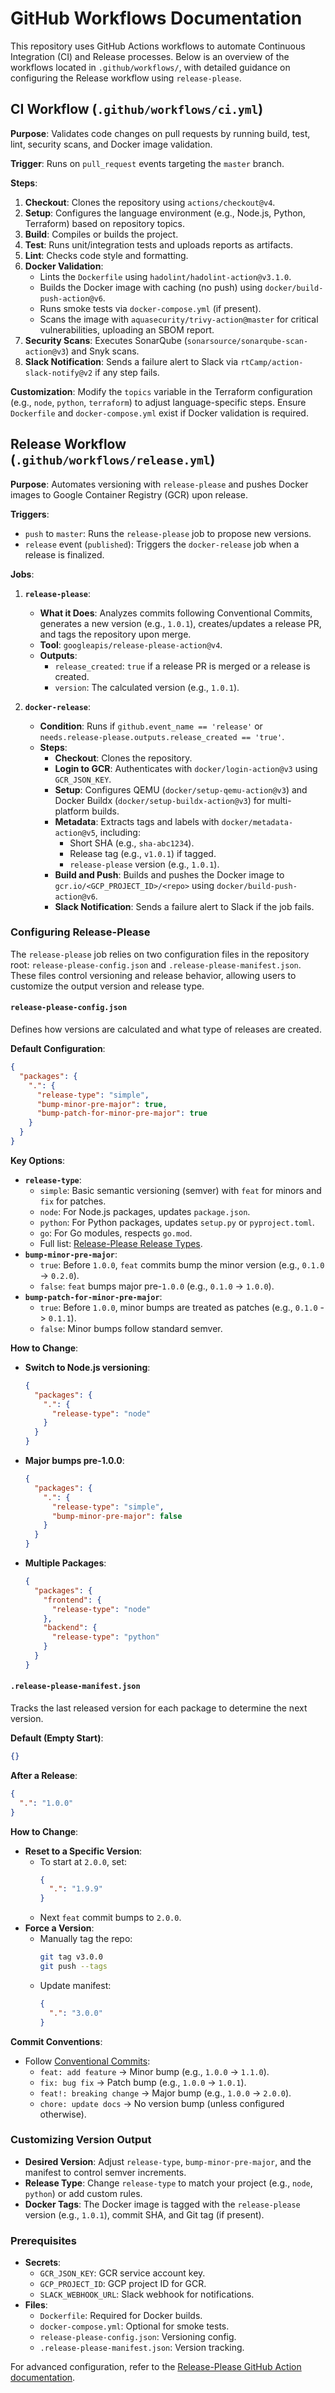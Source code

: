 # GitHub Workflows Documentation

This repository uses GitHub Actions workflows to automate Continuous Integration (CI) and Release processes. Below is an overview of the workflows located in `.github/workflows/`, with detailed guidance on configuring the Release workflow using `release-please`.

## CI Workflow (`.github/workflows/ci.yml`)

**Purpose**: Validates code changes on pull requests by running build, test, lint, security scans, and Docker image validation.

**Trigger**: Runs on `pull_request` events targeting the `master` branch.

**Steps**:
1. **Checkout**: Clones the repository using `actions/checkout@v4`.
2. **Setup**: Configures the language environment (e.g., Node.js, Python, Terraform) based on repository topics.
3. **Build**: Compiles or builds the project.
4. **Test**: Runs unit/integration tests and uploads reports as artifacts.
5. **Lint**: Checks code style and formatting.
6. **Docker Validation**:
   - Lints the `Dockerfile` using `hadolint/hadolint-action@v3.1.0`.
   - Builds the Docker image with caching (no push) using `docker/build-push-action@v6`.
   - Runs smoke tests via `docker-compose.yml` (if present).
   - Scans the image with `aquasecurity/trivy-action@master` for critical vulnerabilities, uploading an SBOM report.
7. **Security Scans**: Executes SonarQube (`sonarsource/sonarqube-scan-action@v3`) and Snyk scans.
8. **Slack Notification**: Sends a failure alert to Slack via `rtCamp/action-slack-notify@v2` if any step fails.

**Customization**: Modify the `topics` variable in the Terraform configuration (e.g., `node`, `python`, `terraform`) to adjust language-specific steps. Ensure `Dockerfile` and `docker-compose.yml` exist if Docker validation is required.

## Release Workflow (`.github/workflows/release.yml`)

**Purpose**: Automates versioning with `release-please` and pushes Docker images to Google Container Registry (GCR) upon release.

**Triggers**:
- `push` to `master`: Runs the `release-please` job to propose new versions.
- `release` event (`published`): Triggers the `docker-release` job when a release is finalized.

**Jobs**:
1. **`release-please`**:
   - **What it Does**: Analyzes commits following Conventional Commits, generates a new version (e.g., `1.0.1`), creates/updates a release PR, and tags the repository upon merge.
   - **Tool**: `googleapis/release-please-action@v4`.
   - **Outputs**:
     - `release_created`: `true` if a release PR is merged or a release is created.
     - `version`: The calculated version (e.g., `1.0.1`).

2. **`docker-release`**:
   - **Condition**: Runs if `github.event_name == 'release'` or `needs.release-please.outputs.release_created == 'true'`.
   - **Steps**:
     - **Checkout**: Clones the repository.
     - **Login to GCR**: Authenticates with `docker/login-action@v3` using `GCR_JSON_KEY`.
     - **Setup**: Configures QEMU (`docker/setup-qemu-action@v3`) and Docker Buildx (`docker/setup-buildx-action@v3`) for multi-platform builds.
     - **Metadata**: Extracts tags and labels with `docker/metadata-action@v5`, including:
       - Short SHA (e.g., `sha-abc1234`).
       - Release tag (e.g., `v1.0.1`) if tagged.
       - `release-please` version (e.g., `1.0.1`).
     - **Build and Push**: Builds and pushes the Docker image to `gcr.io/<GCP_PROJECT_ID>/<repo>` using `docker/build-push-action@v6`.
     - **Slack Notification**: Sends a failure alert to Slack if the job fails.

### Configuring Release-Please

The `release-please` job relies on two configuration files in the repository root: `release-please-config.json` and `.release-please-manifest.json`. These files control versioning and release behavior, allowing users to customize the output version and release type.

#### `release-please-config.json`
Defines how versions are calculated and what type of releases are created.

**Default Configuration**:
```json
{
  "packages": {
    ".": {
      "release-type": "simple",
      "bump-minor-pre-major": true,
      "bump-patch-for-minor-pre-major": true
    }
  }
}
```

**Key Options**:
- **`release-type`**:
  - `simple`: Basic semantic versioning (semver) with `feat` for minors and `fix` for patches.
  - `node`: For Node.js packages, updates `package.json`.
  - `python`: For Python packages, updates `setup.py` or `pyproject.toml`.
  - `go`: For Go modules, respects `go.mod`.
  - Full list: [Release-Please Release Types](https://github.com/googleapis/release-please#release-types).
- **`bump-minor-pre-major`**:
  - `true`: Before `1.0.0`, `feat` commits bump the minor version (e.g., `0.1.0` -> `0.2.0`).
  - `false`: `feat` bumps major pre-`1.0.0` (e.g., `0.1.0` -> `1.0.0`).
- **`bump-patch-for-minor-pre-major`**:
  - `true`: Before `1.0.0`, minor bumps are treated as patches (e.g., `0.1.0` -> `0.1.1`).
  - `false`: Minor bumps follow standard semver.

**How to Change**:
- **Switch to Node.js versioning**:
  ```json
  {
    "packages": {
      ".": {
        "release-type": "node"
      }
    }
  }
  ```
- **Major bumps pre-1.0.0**:
  ```json
  {
    "packages": {
      ".": {
        "release-type": "simple",
        "bump-minor-pre-major": false
      }
    }
  }
  ```
- **Multiple Packages**:
  ```json
  {
    "packages": {
      "frontend": {
        "release-type": "node"
      },
      "backend": {
        "release-type": "python"
      }
    }
  }
  ```

#### `.release-please-manifest.json`
Tracks the last released version for each package to determine the next version.

**Default (Empty Start)**:
```json
{}
```

**After a Release**:
```json
{
  ".": "1.0.0"
}
```

**How to Change**:
- **Reset to a Specific Version**:
  - To start at `2.0.0`, set:
    ```json
    {
      ".": "1.9.9"
    }
    ```
  - Next `feat` commit bumps to `2.0.0`.
- **Force a Version**:
  - Manually tag the repo:
    ```bash
    git tag v3.0.0
    git push --tags
    ```
  - Update manifest:
    ```json
    {
      ".": "3.0.0"
    }
    ```

**Commit Conventions**:
- Follow [Conventional Commits](https://www.conventionalcommits.org/):
  - `feat: add feature` -> Minor bump (e.g., `1.0.0` -> `1.1.0`).
  - `fix: bug fix` -> Patch bump (e.g., `1.0.0` -> `1.0.1`).
  - `feat!: breaking change` -> Major bump (e.g., `1.0.0` -> `2.0.0`).
  - `chore: update docs` -> No version bump (unless configured otherwise).

### Customizing Version Output
- **Desired Version**: Adjust `release-type`, `bump-minor-pre-major`, and the manifest to control semver increments.
- **Release Type**: Change `release-type` to match your project (e.g., `node`, `python`) or add custom rules.
- **Docker Tags**: The Docker image is tagged with the `release-please` version (e.g., `1.0.1`), commit SHA, and Git tag (if present).

### Prerequisites
- **Secrets**:
  - `GCR_JSON_KEY`: GCR service account key.
  - `GCP_PROJECT_ID`: GCP project ID for GCR.
  - `SLACK_WEBHOOK_URL`: Slack webhook for notifications.
- **Files**:
  - `Dockerfile`: Required for Docker builds.
  - `docker-compose.yml`: Optional for smoke tests.
  - `release-please-config.json`: Versioning config.
  - `.release-please-manifest.json`: Version tracking.

For advanced configuration, refer to the [Release-Please GitHub Action documentation](https://github.com/googleapis/release-please-action).
